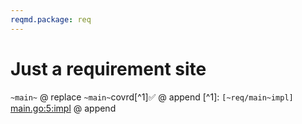 ```yaml
---
reqmd.package: req
---
```


# Just a requirement site

`~main~`
@ replace `~main~`covrd[^1]✅
@ append [^1]: `[~req/main~impl]` [main.go:5:impl](https://github.com/voedger/example/reqsrc/blob/main/main.go#L5)
@ append
